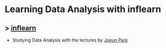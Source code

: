# Learning Data Analysis with inflearn
## > [inflearn](https://www.inflearn.com/course/%ED%8C%90%EB%8B%A4%EC%8A%A4-Pandas/dashboard)

- Studying Data Analysis with the lectures by [Joeun Park](https://github.com/corazzon)
